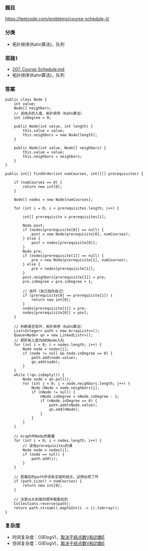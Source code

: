 ### 题目
https://leetcode.com/problems/course-schedule-ii/

### 分类
* 拓扑排序(Kahn算法)，队列

### 思路1
* [207. Course Schedule.md](207.%20Course%20Schedule.md)
* 拓扑排序(Kahn算法)，队列

### 答案
```
public class Node {
    int value;
    Node[] neighbors;
    // 该结点的入度，拓扑排序（Kahn算法）
    int inDegree = 0;

    public Node(int value, int length) {
        this.value = value;
        this.neighbors = new Node[length];
    }

    public Node(int value, Node[] neighbors) {
        this.value = value;
        this.neighbors = neighbors;
    }
}

public int[] findOrder(int numCourses, int[][] prerequisites) {

    if (numCourses == 0) {
        return new int[0];
    }

    Node[] nodes = new Node[numCourses];

    for (int i = 0; i < prerequisites.length; i++) {

        int[] prerequisite = prerequisites[i];

        Node post;
        if (nodes[prerequisite[0]] == null) {
            post = new Node(prerequisite[0], numCourses);
        } else {
            post = nodes[prerequisite[0]];
        }
        Node pre;
        if (nodes[prerequisite[1]] == null) {
            pre = new Node(prerequisite[1], numCourses);
        } else {
            pre = nodes[prerequisite[1]];
        }
        post.neighbors[prerequisite[1]] = pre;
        pre.inDegree = pre.inDegree + 1;

        // 自环（自己指向自己）
        if (prerequisite[0] == prerequisite[1]) {
            return new int[0];
        }
        nodes[prerequisite[1]] = pre;
        nodes[prerequisite[0]] = post;
    }

    // 判断是否有环，拓扑排序（Kahn算法）
    List<Integer> path = new ArrayList<>();
    Queue<Node> qn = new LinkedList<>();
    // 把所有入度为0的Node入队
    for (int i = 0; i < nodes.length; i++) {
        Node node = nodes[i];
        if (node != null && node.inDegree == 0) {
            path.add(node.value);
            qn.add(node);
        }
    }
    while (!qn.isEmpty()) {
        Node node = qn.poll();
        for (int j = 0; j < node.neighbors.length; j++) {
            Node nNode = node.neighbors[j];
            if (nNode != null) {
                nNode.inDegree = nNode.inDegree - 1;
                if (nNode.inDegree == 0) {
                    path.add(nNode.value);
                    qn.add(nNode);
                }
            }
        }
    }

    // Graph中Node的数量
    for (int i = 0; i < nodes.length; i++) {
        // 没有prerequisites的课
        Node node = nodes[i];
        if (node == null) {
            path.add(i);
        }
    }

    // 若最后的path中没有全部的结点，证明出现了环
    if (path.size() < numCourses) {
        return new int[0];
    }

    // 注意从头到尾的顺序都是反的
    Collections.reverse(path);
    return path.stream().mapToInt(i -> i).toArray();
}
```

### 复杂度
* 时间复杂度：O(ElogV)，[取决于结点数V和边数E](https://github.com/HolmesJJ/CS2040S-Data-Structures-and-Algorithms/wiki/Directed-Acyclic-Graph)
* 空间复杂度：O(ElogV)，[取决于结点数V和边数E](https://github.com/HolmesJJ/CS2040S-Data-Structures-and-Algorithms/wiki/Directed-Acyclic-Graph)
